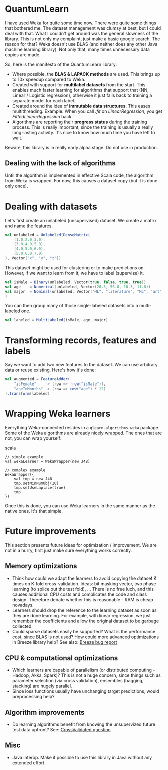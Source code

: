 QuantumLearn
===

I have used Weka for quite some time now. There were quite some things that bothered me. The dataset management was clumsy at best, but I could deal with that. What I couldn't get around was the general slowness of the library. This is not only my complaint, just make a basic google search. The reason for that? Weka doesn't use BLAS (and neither does any other Java machine learning library). Not only that, many times unnecessary data copies are made.

So, here is the manifesto of the QuantumLearn library:

* Where possible, the **BLAS & LAPACK methods** are used. This brings up to 10x speedup compared to Weka.
* Created with support for **multilabel datasets** from the start. This enables much faster learning for algorithms that support that (NN, Linear / Logistic regression), otherwise it just fails back to training a separate model for each label.
* Created around the idea of **immutable data structures**. This eases multithreading. Example: When you call *.fit* on *LinearRegression*, you get *FittedLinearRegression* back.
* Algorithms are reporting their **progress status** during the training process. This is really important, since the training is usually a really long-lasting activity. It's nice to know how much time you have left to wait.

Beware, this library is in really early alpha stage. Do not use in production.

Dealing with the lack of algorithms
---
Until the algorithm is implemented in effective Scala code, the algorithm from Weka is wrapped. For now, this causes a dataset copy (but it is done only once).

Dealing with datasets
===
Let's first create an unlabeled (unsupervised) dataset. We create a matrix and name the features.

```scala
val unlabeled = Unlabeled(DenseMatrix(
	(1.0,2.0,3.0),
	(3.0,4.0,5.0),
	(4.0,5.0,6.0),
	(5.0,6.0,7.0)
), Vector("x", "y", "z"))
```

This dataset might be used for clustering or to make predictions on. However, if we want to learn from it, we have to label (supervize) it.

```scala
val isMale = Binary(unlabeled, Vector(true, false, true, true))
val age    = Numerical(unlabeled, Vector(20.3, 56.8, 10.3, 11.8))
val major  = Nominal(unlabeled, Vector("ML", "literature", "ML", "art"))
)
```

You can then group many of those single-labeled datasets into a multi-labeled one.

```scala
val labeled = MultiLabeled(isMale, age, major)
```

Transforming records, features and labels
===
Say we want to add two new features to the dataset. We can use arbitrary data or reuse existing. Here's how it's done:

```scala
val augmented = FeatureAdder(
	"isFemale"    -> (row => !row("isMale")),
	"ageInMonths" -> (row => row("age") * 12)
).transform(labeled)
```


Wrapping Weka learners
===

Everything Weka-connected resides in a `qlearn.algorithms.weka` package. Some of the Weka algorithms are already nicely wrapped. The ones that are not, you can wrap yourself:

scala
```
// simple example
val wekaLearner = WekaWrapper(new J48)

// complex example
WekaWrapper({
	val tmp = new J48
	tmp.setMinNumObj(10)
	tmp.setUseLaplace(true)
	tmp
})
```

Once this is done, you can use Weka learners in the same manner as the native ones. It's that simple.

Future improvements
===
This section presents future ideas for optimization / improvement. We are not in a hurry, first just make sure everything works correctly.

Memory optimizations
---
* Think how could we adapt the learners to avoid copying the dataset K times on K-fold cross-validation. Ideas: bit masking vector, two phase learning (to splice out the test fold), ... There is no free luch, and this causes additional CPU costs and complicates the code and class design. Therefore debate whether this is reasonable - RAM is cheap novadays.
* Learners should drop the reference to the learning dataset as soon as they are done learning. For example, with linear regression, we just remember the coefficients and allow the original dataset to be garbage collected.
* Could sparse datasets easily be supported? What is the performance cost, since BLAS is not used? How could more advanced optimizations in Breeze library help? See also: [Breeze bug report](https://github.com/scalanlp/breeze/issues/360)

CPU & computational optimizations
---
* Which learners are capable of parallelism (or distributed computing - Hadoop, Akka, Spark)? This is not a huge concern, since things such as parameter selection (via cross validation), ensembles (bagging, stacking) are hugely parallel.
* Since loss functions usually have unchanging target predictions, would preprocessing help?

Algorithm improvements
---
* Do learning algorithms benefit from knowing the unsupervized future test data upfront? See: [CrossValidated question](https://stats.stackexchange.com/questions/156085/which-supervised-algorithms-benefit-from-knowing-future-inputs-upfront)

Misc
---
* Java interop. Make it possible to use this library in Java without any extended effort.